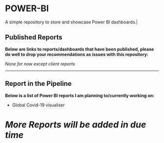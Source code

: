 # POWER-BI

A simple repository to store and showcase Power BI dashboards.|

## Published Reports
**Below are links to reports/dashboards that have been published, please do well to drop your recommendations as issues with this repository:**

_None for now except client reports_

------------------------------------------------

## Report in the Pipeline
**Below is a list of Power BI reports I am planning to/currently working on:**

- Global Covid-19 visualiser

# _More Reports will be added in due time_
